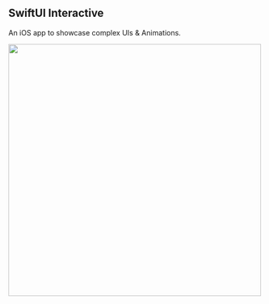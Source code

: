 ## SwiftUI Interactive
An iOS app to showcase complex UIs & Animations.

<img src="https://raw.githubusercontent.com/hirenrafaliya/SwiftUI-Interactives/bck-readme/assets/inter-fruit-recording.gif" height = 500 >
